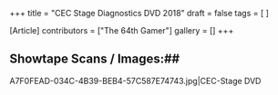 +++
title = "CEC Stage Diagnostics DVD 2018"
draft = false
tags = [ ]

[Article]
contributors = ["The 64th Gamer"]
gallery = []
+++
## Showtape Scans / Images:## 
<gallery>
A7F0FEAD-034C-4B39-BEB4-57C587E74743.jpg|CEC-Stage DVD
</gallery>